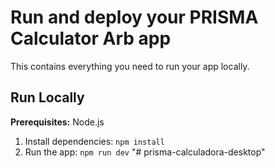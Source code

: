 # Run and deploy your PRISMA Calculator Arb app

This contains everything you need to run your app locally.

## Run Locally

**Prerequisites:**  Node.js


1. Install dependencies:
   `npm install`
2. Run the app:
   `npm run dev`
"# prisma-calculadora-desktop" 
